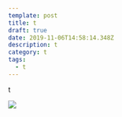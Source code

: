 ```yaml
---
template: post
title: t
draft: true
date: 2019-11-06T14:58:14.348Z
description: t
category: t
tags:
  - t
---
```

t

![](/media/cs.jpeg)
